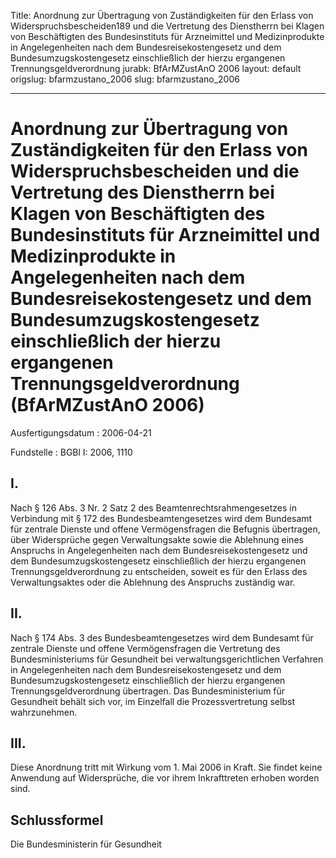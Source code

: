 Title: Anordnung zur Übertragung von Zuständigkeiten für den Erlass von Widerspruchsbescheiden189
  und die Vertretung des Dienstherrn bei Klagen von Beschäftigten des Bundesinstituts
  für Arzneimittel und Medizinprodukte in Angelegenheiten nach dem Bundesreisekostengesetz
  und dem Bundesumzugskostengesetz einschließlich der hierzu ergangenen Trennungsgeldverordnung
jurabk: BfArMZustAnO 2006
layout: default
origslug: bfarmzustano_2006
slug: bfarmzustano_2006

---

# Anordnung zur Übertragung von Zuständigkeiten für den Erlass von Widerspruchsbescheiden und die Vertretung des Dienstherrn bei Klagen von Beschäftigten des Bundesinstituts für Arzneimittel und Medizinprodukte in Angelegenheiten nach dem Bundesreisekostengesetz und dem Bundesumzugskostengesetz einschließlich der hierzu ergangenen Trennungsgeldverordnung (BfArMZustAnO 2006)

Ausfertigungsdatum
:   2006-04-21

Fundstelle
:   BGBl I: 2006, 1110



## I.

Nach § 126 Abs. 3 Nr. 2 Satz 2 des Beamtenrechtsrahmengesetzes in
Verbindung mit § 172 des Bundesbeamtengesetzes wird dem Bundesamt für
zentrale Dienste und offene Vermögensfragen die Befugnis übertragen,
über Widersprüche gegen Verwaltungsakte sowie die Ablehnung eines
Anspruchs in Angelegenheiten nach dem Bundesreisekostengesetz und dem
Bundesumzugskostengesetz einschließlich der hierzu ergangenen
Trennungsgeldverordnung zu entscheiden, soweit es für den Erlass des
Verwaltungsaktes oder die Ablehnung des Anspruchs zuständig war.


## II.

Nach § 174 Abs. 3 des Bundesbeamtengesetzes wird dem Bundesamt für
zentrale Dienste und offene Vermögensfragen die Vertretung des
Bundesministeriums für Gesundheit bei verwaltungsgerichtlichen
Verfahren in Angelegenheiten nach dem Bundesreisekostengesetz und dem
Bundesumzugskostengesetz einschließlich der hierzu ergangenen
Trennungsgeldverordnung übertragen. Das Bundesministerium für
Gesundheit behält sich vor, im Einzelfall die Prozessvertretung selbst
wahrzunehmen.


## III.

Diese Anordnung tritt mit Wirkung vom 1. Mai 2006 in Kraft. Sie findet
keine Anwendung auf Widersprüche, die vor ihrem Inkrafttreten erhoben
worden sind.


## Schlussformel

Die Bundesministerin für Gesundheit

